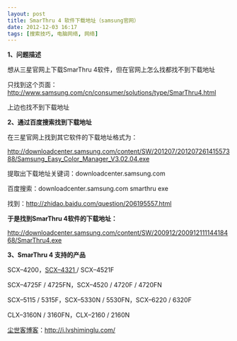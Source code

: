 ```yaml
---
layout: post
title: SmarThru 4 软件下载地址（samsung官网）
date: 2012-12-03 16:17
tags: [搜索技巧, 电脑网络, 网络]
---
```

<strong>1、问题描述</strong>

想从三星官网上下载SmarThru 4软件，但在官网上怎么找都找不到下载地址

只找到这个页面：http://www.samsung.com/cn/consumer/solutions/type/SmarThru4.html

上边也找不到下载地址

<strong>2、通过百度搜索找到下载地址</strong>

在三星官网上找到其它软件的下载地址格式为：

http://downloadcenter.samsung.com/content/SW/201207/20120726141557388/Samsung_Easy_Color_Manager_V3.02.04.exe

提取出下载地址关键词：downloadcenter.samsung.com

百度搜索：downloadcenter.samsung.com smarthru exe

找到：http://zhidao.baidu.com/question/206195557.html

<strong>于是找到SmarThru 4软件的下载地址：</strong>

<a href="http://downloadcenter.samsung.com/content/SW/200912/20091211114418468/SmarThru4.exe" target="_blank">http://downloadcenter.samsung.com/content/SW/200912/20091211114418468/SmarThru4.exe</a>

<strong>3、SmarThru 4 支持的产品</strong>

SCX–4200，<a href="http://i.lvshiminglu.com/blog/897.html" target="_blank">SCX–4321 </a>/ SCX–4521F

SCX–4725F / 4725FN，SCX–4520 / 4720F / 4720FN

SCX–5115 / 5315F，SCX–5330N / 5530FN，SCX–6220 / 6320F

CLX–3160N / 3160FN，CLX–2160 / 2160N

<a href="http://i.lvshiminglu.com/">尘世客博客</a>：<a href="http://i.lvshiminglu.com/">http://i.lvshiminglu.com/</a>

